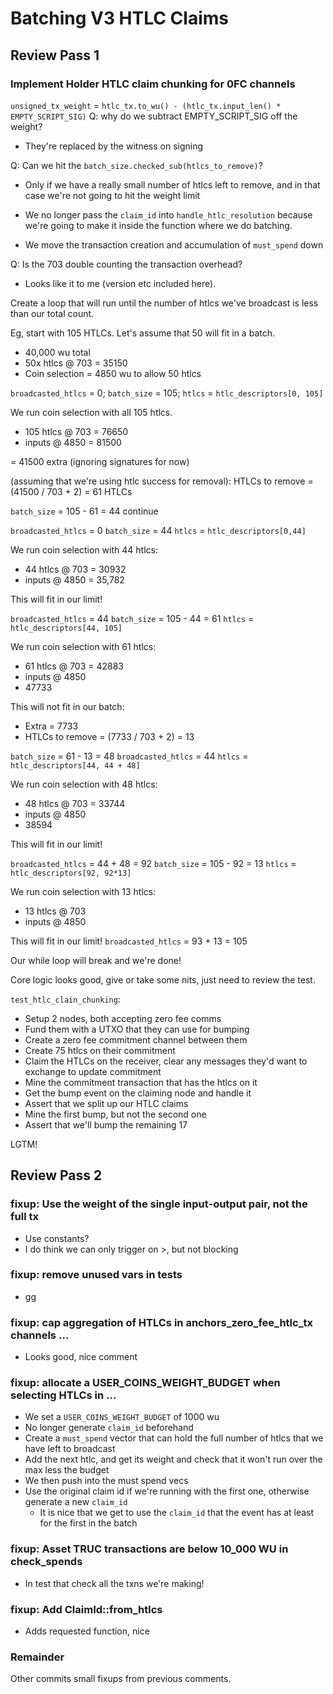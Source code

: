 # Batching V3 HTLC Claims

## Review Pass 1

### Implement Holder HTLC claim chunking for 0FC channels

`unsigned_tx_weight` = `htlc_tx.to_wu() - (htlc_tx.input_len() * EMPTY_SCRIPT_SIG)`
Q: why do we subtract EMPTY_SCRIPT_SIG off the weight?
- They're replaced by the witness on signing

Q: Can we hit the `batch_size.checked_sub(htlcs_to_remove)`?
- Only if we have a really small number of htlcs left to remove, and
  in that case we're not going to hit the weight limit

- We no longer pass the `claim_id` into `handle_htlc_resolution` because
  we're going to make it inside the function where we do batching.
- We move the transaction creation and accumulation of `must_spend`
  down

Q: Is the 703 double counting the transaction overhead?
- Looks like it to me (version etc included here).

Create a loop that will run until the number of htlcs we've broadcast
is less than our total count.

Eg, start with 105 HTLCs.
Let's assume that 50 will fit in a batch.
- 40,000 wu total
- 50x htlcs @ 703 = 35150 
- Coin selection = 4850 wu to allow 50 htlcs

`broadcasted_htlcs` = 0;
`batch_size` = 105;
`htlcs` = `htlc_descriptors[0, 105]`

We run coin selection with all 105 htlcs.
- 105 htlcs @ 703 = 76650
- inputs @ 4850
= 81500

= 41500 extra (ignoring signatures for now)

(assuming that we're using htlc success for removal):
HTLCs to remove = (41500 / 703 + 2)
= 61 HTLCs

`batch_size` = 105 - 61 = 44
continue

`broadcasted_htlcs` = 0
`batch_size` = 44
`htlcs` = `htlc_descriptors[0,44]`

We run coin selection with 44 htlcs:
- 44 htlcs @ 703 = 30932
- inputs @ 4850
= 35,782

This will fit in our limit!

`broadcasted_htlcs` = 44
`batch_size` = 105 - 44 = 61
`htlcs` = `htlc_descriptors[44, 105]`

We run coin selection with 61 htlcs:
- 61 htlcs @ 703 = 42883
- inputs @ 4850
- 47733

This will not fit in our batch:
- Extra = 7733
- HTLCs to remove = (7733 / 703 + 2) = 13

`batch_size` = 61 - 13 = 48
`broadcasted_htlcs` = 44
`htlcs` = `htlc_descriptors[44, 44 + 48]` 

We run coin selection with 48 htlcs:
- 48 htlcs @ 703 = 33744
- inputs @ 4850
- 38594

This will fit in our limit!

`broadcasted_htlcs` = 44 + 48 = 92
`batch_size` = 105 - 92 = 13
`htlcs` = `htlc_descriptors[92, 92*13]`

We run coin selection with 13 htlcs:
- 13 htlcs @ 703
- inputs @ 4850

This will fit in our limit!
`broadcasted_htlcs` = 93 + 13 = 105

Our while loop will break and we're done!

Core logic looks good, give or take some nits, just need to review the
test.

`test_htlc_clain_chunking`:
- Setup 2 nodes, both accepting zero fee comms
- Fund them with a UTXO that they can use for bumping
- Create a zero fee commitment channel between them
- Create 75 htlcs on their commitment
- Claim the HTLCs on the receiver, clear any messages they'd want to
  exchange to update commitment
- Mine the commitment transaction that has the htlcs on it 
- Get the bump event on the claiming node and handle it
- Assert that we split up our HTLC claims
- Mine the first bump, but not the second one
- Assert that we'll bump the remaining 17

LGTM!

## Review Pass 2

### fixup: Use the weight of the single input-output pair, not the full tx

- Use constants?
- I do think we can only trigger on >, but not blocking

### fixup: remove unused vars in tests

- gg

### fixup: cap aggregation of HTLCs in anchors_zero_fee_htlc_tx channels …

- Looks good, nice comment

### fixup: allocate a USER_COINS_WEIGHT_BUDGET when selecting HTLCs in …

- We set a `USER_COINS_WEIGHT_BUDGET` of 1000 wu
- No longer generate `claim_id` beforehand
- Create a `must_spend` vector that can hold the full number of htlcs
  that we have left to broadcast
- Add the next htlc, and get its weight and check that it won't run
  over the max less the budget
- We then push into the must spend vecs
- Use the original claim id if we're running with the first one,
  otherwise generate a new `claim_id` 
  - It is nice that we get to use the `claim_id` that the event has
    at least for the first in the batch

### fixup: Asset TRUC transactions are below 10_000 WU in check_spends

- In test that check all the txns we're making!

### fixup: Add ClaimId::from_htlcs

- Adds requested function, nice

### Remainder

Other commits small fixups from previous comments.
